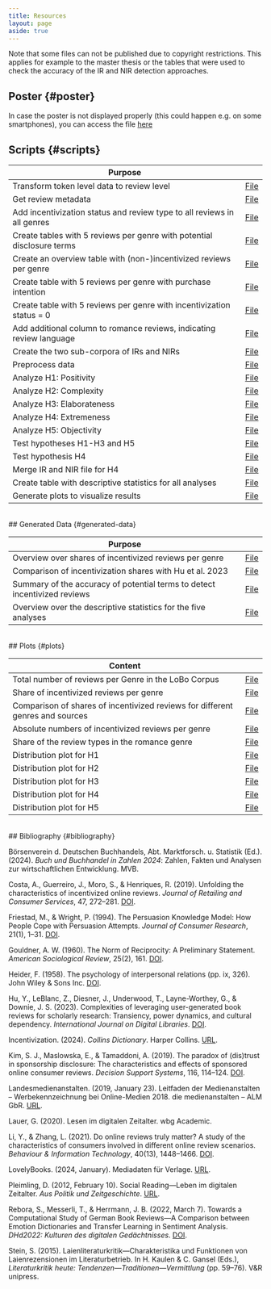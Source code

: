 ```yaml
---
title: Resources
layout: page
aside: true
---
```


Note that some files can not be published due to copyright restrictions. This applies for example to the master thesis or the tables that were used to check the accuracy of the IR and NIR detection approaches.

## Poster {#poster}
<!--
<iframe src="https://docs.google.com/gview?url=https://aheuma.github.io/IncentivizedBookReviews/Resources/Other/MA_Poster.pdf&amp;embedded=true style="width:100%; height:800px;" frameborder="0"></iframe>
 
-->

<object data="../Resources/Other/MA_Poster.pdf" width="744" height="800" type='application/pdf'></object>

In case the poster is not displayed properly (this could happen e.g. on some smartphones), you can access the file [here](../Resources/Other/MA_Poster.pdf)

## Scripts {#scripts}

| Purpose |  |
| --- | --- |
| Transform token level data to review level | [File](../Resources/Scripts/createReviewLevelCSV_allGenres.py) | 
| Get review metadata | [File](../Resources/Scripts/getMetadata.py) | 
| Add incentivization status and review type to all reviews in all genres | [File](../Resources/Scripts/addColumns_allGenres.py) | 
| Create tables with 5 reviews per genre with potential disclosure terms |  [File](../Resources/Scripts/detectIRs.py) | 
| Create an overview table with (non-)incentivized reviews per genre | [File](../Resources/Scripts/summarizeIncentivizationStatus_allGenres.py) | 
| Create table with 5 reviews per genre with purchase intention | [File](../Resources/Scripts/detectNIRs_approach1DepMatch.py) | 
| Create table with 5 reviews per genre with incentivization status = 0 | [File](../Resources/Scripts/detectNIRs_approach2.py) | 
| Add additional column to romance reviews, indicating review language | [File](../Resources/Scripts/addColumn_Language_romance.py) |
| Create the two sub-corpora of IRs and NIRs |  [File](../Resources/Scripts/filterData_romance.py) | 
| Preprocess data | [File](../Resources/Scripts/preprocessData.py) | 
| Analyze H1: Positivity |  [File](../Resources/Scripts/analyzeH1Positivity.py) |
| Analyze H2: Complexity | [File](../Resources/Scripts/analyzeH2Complexity.py) |
| Analyze H3: Elaborateness |  [File](../Resources/Scripts/analyzeH3Elaborateness.py) |
| Analyze H4: Extremeness |  [File](../Resources/Scripts/analyzeH4Extremeness.py) |
| Analyze H5: Objectivity |  [File](../Resources/Scripts/analyzeH5Objectivity.py) |
| Test hypotheses H1-H3 and H5 |  [File](../Resources/Scripts/testHypotheses.py) |
| Test hypothesis H4 |  [File](../Resources/Scripts/testH4Extremeness.py) |
| Merge IR and NIR file for H4 | [File](../Resources/Scripts/mergeIRandNIR.py) |
| Create table with descriptive statistics for all analyses | [File](../Resources/Scripts/createDescriptiveOverview_romance.py) |
| Generate plots to visualize results |  [File](../Resources/Scripts/createPlots.py) |

<br>
## Generated Data {#generated-data}

| Purpose |   |
| --- | --- |
| Overview over shares of incentivized reviews per genre | [File](../Resources/Other/genre_overview_incentivization.xlsx) | 
| Comparison of incentivization shares with Hu et al. 2023 | [File](../Resources/Other/incentivization_comparison_Hu.xlsx) | 
| Summary of the accuracy of potential terms to detect incentivized reviews |  [File](../Resources/Other/IR_detection_summary.xlsx) | 
| Overview over the descriptive statistics for the five analyses | [File](../Resources/Other/descriptiveOverview_romance.csv) | 

<br>
## Plots {#plots}

| Content |  |
| --- | --- |
| Total number of reviews per Genre in the LoBo Corpus | [File](../Resources/Plots/total_reviews_per_genre_BAR.png) | 
| Share of incentivized reviews per genre |  [File](../Resources/Plots/reviews_IR_shares_ALL.png) | 
| Comparison of shares of incentivized reviews for different genres and sources |  [File](../Resources/Plots/hu_IR_comparison.png) |
| Absolute numbers of incentivized reviews per genre |  [File](../Resources/Plots/reviews_IRs_absolute_per_genre_BAR.png) | 
| Share of the review types in the romance genre |  [File](../Resources/Plots/review_type_shares_romance.png) |
| Distribution plot for H1 | [File](../Resources/Plots/H1_Distribution_AAP.png) |
| Distribution plot for H2 | [File](../Resources/Plots/H2_Distribution_AverageWordLength.png) |
| Distribution plot for H3 |  [File](../Resources/Plots/H3_Distribution_AverageReviewLength.png) |
| Distribution plot for H4 |  [File](../Resources/Plots/H4_Distribution_StarRatings.png) |
| Distribution plot for H5 |  [File](../Resources/Plots/H5_Distribution_ShareEmotionalWords.png) |

<br>
## Bibliography {#bibliography}

Börsenverein d. Deutschen Buchhandels, Abt. Marktforsch. u. Statistik (Ed.). (2024). _Buch und Buchhandel in Zahlen 2024_: Zahlen, Fakten und Analysen zur wirtschaftlichen Entwicklung. MVB.

Costa, A., Guerreiro, J., Moro, S., & Henriques, R. (2019). Unfolding the characteristics of incentivized online reviews. _Journal of Retailing and Consumer Services_, 47, 272–281. [DOI](https://doi.org/10.1016/j.jretconser.2018.12.006).

Friestad, M., & Wright, P. (1994). The Persuasion Knowledge Model: How People Cope with Persuasion Attempts. _Journal of Consumer Research_, 21(1), 1–31. [DOI](https://doi.org/10.1086/209380).

Gouldner, A. W. (1960). The Norm of Reciprocity: A Preliminary Statement. _American Sociological Review_, 25(2), 161. [DOI](https://doi.org/10.2307/2092623).

Heider, F. (1958). The psychology of interpersonal relations (pp. ix, 326). John Wiley & Sons Inc. [DOI](https://doi.org/10.1037/10628-000).

Hu, Y., LeBlanc, Z., Diesner, J., Underwood, T., Layne-Worthey, G., & Downie, J. S. (2023). Complexities of leveraging user-generated book reviews for scholarly research: Transiency, power dynamics, and cultural dependency. _International Journal on Digital Libraries_. [DOI](https://doi.org/10.1007/s00799-023-00376-z).

Incentivization. (2024). _Collins Dictionary_. Harper Collins. [URL](https://www.collinsdictionary.com/de/worterbuch/englisch/).

Kim, S. J., Maslowska, E., & Tamaddoni, A. (2019). The paradox of (dis)trust in sponsorship disclosure: The characteristics and effects of sponsored online consumer reviews. _Decision Support Systems_, 116, 114–124. [DOI](https://doi.org/10.1016/j.dss.2018.10.014).

Landesmedienanstalten. (2019, January 23). Leitfaden der Medienanstalten – Werbekennzeichnung bei Online-Medien 2018. die medienanstalten – ALM GbR. [URL](https://web.archive.org/web/20190123123317/https://www.die-medienanstalten.de/fileadmin/user_upload/Rechtsgrundlagen/Richtlinien_Leitfaeden/Leitfaden_Medienanstalten_Werbekennzeichnung_Social_Media.pdf).

Lauer, G. (2020). Lesen im digitalen Zeitalter. wbg Academic.

Li, Y., & Zhang, L. (2021). Do online reviews truly matter? A study of the characteristics of consumers involved in different online review scenarios. _Behaviour & Information Technology_, 40(13), 1448–1466. [DOI](https://doi.org/10.1080/0144929X.2020.1759691).

LovelyBooks. (2024, January). Mediadaten für Verlage. [URL](https://s3-eu-west-1.amazonaws.com/media.lovelybooks.de/LovelyBooks-Mediadaten-Verlage-24-01.pdf).

Pleimling, D. (2012, February 10). Social Reading—Leben im digitalen Zeitalter. _Aus Politik und Zeitgeschichte_. [URL](https://www.bpb.de/shop/zeitschriften/apuz/145378/social-reading-lesen-im-digitalen-zeitalter/).

Rebora, S., Messerli, T., & Herrmann, J. B. (2022, March 7). Towards a Computational Study of German Book Reviews—A Comparison between Emotion Dictionaries and Transfer Learning in Sentiment Analysis. _DHd2022: Kulturen des digitalen Gedächtnisses_. [DOI](https://doi.org/10.5281/ZENODO.6328141).

Stein, S. (2015). Laienliteraturkritik—Charakteristika und Funktionen von Laienrezensionen im Literaturbetrieb. In H. Kaulen & C. Gansel (Eds.), _Literaturkritik heute: Tendenzen—Traditionen—Vermittlung_ (pp. 59–76). V&R unipress.
